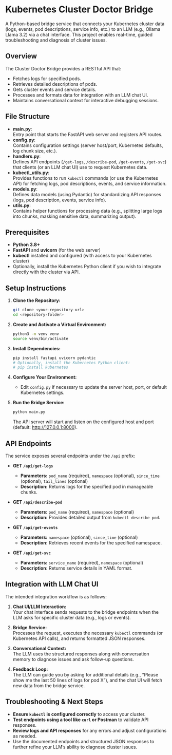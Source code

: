 # Kubernetes Cluster Doctor Bridge

A Python-based bridge service that connects your Kubernetes cluster data (logs, events, pod descriptions, service info, etc.) to an LLM (e.g., Ollama Llama 3.2) via a chat interface. This project enables real-time, guided troubleshooting and diagnosis of cluster issues.

## Overview

The Cluster Doctor Bridge provides a RESTful API that:
- Fetches logs for specified pods.
- Retrieves detailed descriptions of pods.
- Gets cluster events and service details.
- Processes and formats data for integration with an LLM chat UI.
- Maintains conversational context for interactive debugging sessions.

## File Structure

- **main.py**:  
  Entry point that starts the FastAPI web server and registers API routes.
- **config.py**:  
  Contains configuration settings (server host/port, Kubernetes defaults, log chunk size, etc.).
- **handlers.py**:  
  Defines API endpoints (`/get-logs`, `/describe-pod`, `/get-events`, `/get-svc`) that clients (or an LLM chat UI) use to request Kubernetes data.
- **kubectl_utils.py**:  
  Provides functions to run `kubectl` commands (or use the Kubernetes API) for fetching logs, pod descriptions, events, and service information.
- **models.py**:  
  Defines data models (using Pydantic) for standardizing API responses (logs, pod description, events, service info).
- **utils.py**:  
  Contains helper functions for processing data (e.g., splitting large logs into chunks, masking sensitive data, summarizing output).

## Prerequisites

- **Python 3.8+**  
- **FastAPI** and **uvicorn** (for the web server)  
- **kubectl** installed and configured (with access to your Kubernetes cluster)  
- Optionally, install the Kubernetes Python client if you wish to integrate directly with the cluster via API.

## Setup Instructions

1. **Clone the Repository:**

   ```bash
   git clone <your-repository-url>
   cd <repository-folder>
   ```

2. **Create and Activate a Virtual Environment:**

   ```bash
   python3 -m venv venv
   source venv/bin/activate
   ```

3. **Install Dependencies:**

   ```bash
   pip install fastapi uvicorn pydantic
   # Optionally, install the Kubernetes Python client:
   # pip install kubernetes
   ```

4. **Configure Your Environment:**

   - Edit `config.py` if necessary to update the server host, port, or default Kubernetes settings.

5. **Run the Bridge Service:**

   ```bash
   python main.py
   ```

   The API server will start and listen on the configured host and port (default: http://127.0.0.1:8000).

## API Endpoints

The service exposes several endpoints under the `/api` prefix:

- **GET `/api/get-logs`**  
  - **Parameters:** `pod_name` (required), `namespace` (optional), `since_time` (optional), `tail_lines` (optional)  
  - **Description:** Returns logs for the specified pod in manageable chunks.

- **GET `/api/describe-pod`**  
  - **Parameters:** `pod_name` (required), `namespace` (optional)  
  - **Description:** Provides detailed output from `kubectl describe pod`.

- **GET `/api/get-events`**  
  - **Parameters:** `namespace` (optional), `since_time` (optional)  
  - **Description:** Retrieves recent events for the specified namespace.

- **GET `/api/get-svc`**  
  - **Parameters:** `service_name` (required), `namespace` (optional)  
  - **Description:** Returns service details in YAML format.

## Integration with LLM Chat UI

The intended integration workflow is as follows:

1. **Chat UI/LLM Interaction:**  
   Your chat interface sends requests to the bridge endpoints when the LLM asks for specific cluster data (e.g., logs or events).

2. **Bridge Service:**  
   Processes the request, executes the necessary `kubectl` commands (or Kubernetes API calls), and returns formatted JSON responses.

3. **Conversational Context:**  
   The LLM uses the structured responses along with conversation memory to diagnose issues and ask follow-up questions.

4. **Feedback Loop:**  
   The LLM can guide you by asking for additional details (e.g., “Please show me the last 50 lines of logs for pod X”), and the chat UI will fetch new data from the bridge service.

## Troubleshooting & Next Steps

- **Ensure `kubectl` is configured correctly** to access your cluster.
- **Test endpoints using a tool like `curl` or Postman** to validate API responses.
- **Review logs and API responses** for any errors and adjust configurations as needed.
- Use the documented endpoints and structured JSON responses to further refine your LLM’s ability to diagnose cluster issues.